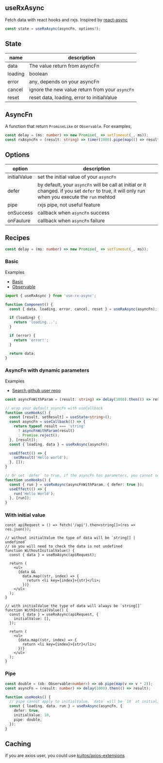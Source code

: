## useRxAsync

Fetch data with react hooks and rxjs. Inspired by [react-async](https://github.com/async-library/react-async)

```js
const state = useRxAsync(asyncFn, options?);
```

## State

| name    | description                                     |
| ------- | ----------------------------------------------- |
| data    | The value return from asyncFn                   |
| loading | boolean                                         |
| error   | any, depends on your asyncFn                    |
| cancel  | ignore the new value return from your `asyncFn` |
| reset   | reset data, loading, error to initialValue      |

## AsyncFn

A function that return `PromiseLike` or `Observable`. For examples,

```ts
const delay = (ms: number) => new Promise(_ => setTimeout(_, ms));
const rxAsyncFn = (result: string) => timer(1000).pipe(map(() => result));
```

## Options

| option       | description                                                                                                                                      |
| ------------ | ------------------------------------------------------------------------------------------------------------------------------------------------ |
| initialValue | set the initial value of your `asyncFn`                                                                                                          |
| defer        | by default, your `asyncFn` will be call at initial or it changed. if you set `defer` to true, it will only run when you execute the `run` mehtod |
| pipe         | rxjs pipe, not useful feature                                                                                                                    |
| onSuccess    | callback when `asyncFn` success                                                                                                                  |
| onFaulure    | callback when `asyncFn` failure                                                                                                                  |

## Recipes

```ts
const delay = (ms: number) => new Promise(_ => setTimeout(_, ms));
```

### Basic

Examples

- [Basic](https://stackblitz.com/edit/use-rx-async-basic)
- [Observable](https://stackblitz.com/edit/use-rx-async-observable)

```js
import { useRxAsync } from 'use-rx-async';

function Component() {
  const { data, loading, error, cancel, reset } = useRxAsync(asyncFn);

  if (loading) {
    return 'loading...';
  }

  if (error) {
    return 'error!';
  }

  return data;
}
```

### AsyncFn with dynamic parameters

Examples

- [Search github user repo](https://stackblitz.com/edit/use-rx-async-dynamic)

```ts
const asyncFnWithParam = (result: string) => delay(1000).then(() => result);

// wrap your default asyncFn with useCallback
function useHooks() {
  const [result, setResult] = useState<string>();
  const asyncFn = useCallback(() => {
    return typeof result === 'string'
      ? asyncFnWithParam(result)
      : Promise.reject();
  }, [result]);
  const { loading, data } = useRxAsync(asyncFn);

  useEffect(() => {
    setResult('Hello world');
  }, []);
}

// Or set `defer` to true, if the asyncFn has parameters, you cannot set defer to false / undefined.
function useHooks() {
  const { run } = useRxAsync(asyncFnWithParam, { defer: true });
  useEffect(() => {
    run('Hello World');
  }, [run]);
}
```

### With initial value

```tsx
const apiRequest = () => fetch('/api').then<string[]>(res => res.json());

// without initialValue the type of data will be `string[] | undefined`
// so you will need to check the data is not undefined
function WithoutInitialValue() {
  const { data } = useRxAsync(apiRequest);

  return (
    <ul>
      {data &&
        data.map((str, index) => {
          return <li key={index}>{str}</li>;
        })}
    </ul>
  );
}

// with initialValue the type of data will always be `string[]`
function WithInitialValue() {
  const { data } = useRxAsync(apiRequest, {
    initialValue: [],
  });

  return (
    <ul>
      {data.map((str, index) => {
        return <li key={index}>{str}</li>;
      })}
    </ul>
  );
}
```

### Pipe

```ts
const double = (ob: Observable<number>) => ob.pipe(map(v => v * 2));
const asyncFn = (result: number) => delay(1000).then(() => result);

function useHooks() {
  // pipe cannot apply to initialValue. `data` will be `10` at initial, util next asyncFn success
  const { loading, data, run } = useRxAsync(asyncFn, {
    defer: true,
    initialValue: 10,
    pipe: double,
  });
}
```

## Caching

if you are axios user, you could use [kuitos/axios-extensions](https://github.com/kuitos/axios-extensions)
